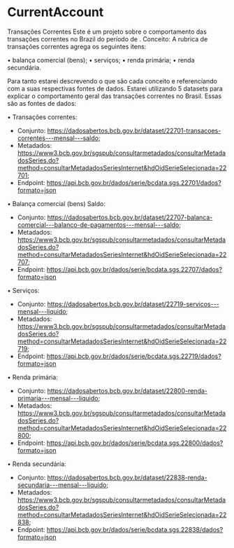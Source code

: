 # CurrentAccount


Transações Correntes
Este é um projeto sobre o comportamento das transações correntes no Brazil do período de .
Conceito: A rubrica de transações correntes agrega os seguintes itens: 

•	balança comercial (bens);
•	serviços;
•	renda primária;
•	renda secundária.

Para tanto estarei descrevendo o que são cada conceito e referenciando com a suas respectivas fontes de dados.
Estarei utilizando 5 datasets para explicar o comportamento geral das transações correntes  no Brasil. 
Essas são as fontes de dados:

•	Transações correntes:
-	Conjunto: https://dadosabertos.bcb.gov.br/dataset/22701-transacoes-correntes---mensal---saldo;
-	Metadados:  https://www3.bcb.gov.br/sgspub/consultarmetadados/consultarMetadadosSeries.do?method=consultarMetadadosSeriesInternet&hdOidSerieSelecionada=22701;
-	Endpoint: https://api.bcb.gov.br/dados/serie/bcdata.sgs.22701/dados?formato=json

•	Balança comercial (bens) Saldo:
-	Conjunto: https://dadosabertos.bcb.gov.br/dataset/22707-balanca-comercial---balanco-de-pagamentos---mensal---saldo;
-	Metadados:  https://www3.bcb.gov.br/sgspub/consultarmetadados/consultarMetadadosSeries.do?method=consultarMetadadosSeriesInternet&hdOidSerieSelecionada=22707;
-	Endpoint: https://api.bcb.gov.br/dados/serie/bcdata.sgs.22707/dados?formato=json

•	Serviços:
-	Conjunto: https://dadosabertos.bcb.gov.br/dataset/22719-servicos---mensal---liquido;
-	Metadados:  https://www3.bcb.gov.br/sgspub/consultarmetadados/consultarMetadadosSeries.do?method=consultarMetadadosSeriesInternet&hdOidSerieSelecionada=22719;
-	Endpoint: https://api.bcb.gov.br/dados/serie/bcdata.sgs.22719/dados?formato=json

•	Renda primária:
-	Conjunto: https://dadosabertos.bcb.gov.br/dataset/22800-renda-primaria---mensal---liquido;
-	Metadados:  https://www3.bcb.gov.br/sgspub/consultarmetadados/consultarMetadadosSeries.do?method=consultarMetadadosSeriesInternet&hdOidSerieSelecionada=22800;
-	Endpoint: https://api.bcb.gov.br/dados/serie/bcdata.sgs.22800/dados?formato=json

•	Renda secundária:
-	Conjunto: https://dadosabertos.bcb.gov.br/dataset/22838-renda-secundaria---mensal---liquido;
-	Metadados:  https://www3.bcb.gov.br/sgspub/consultarmetadados/consultarMetadadosSeries.do?method=consultarMetadadosSeriesInternet&hdOidSerieSelecionada=22838;
-	Endpoint: https://api.bcb.gov.br/dados/serie/bcdata.sgs.22838/dados?formato=json
